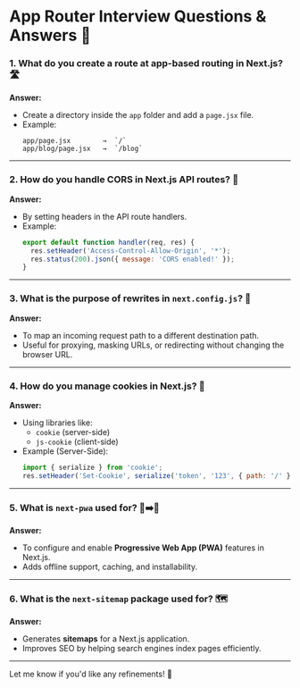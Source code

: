 # App Router Interview Questions & Answers 🚀

### 1. **What do you create a route at app-based routing in Next.js?** 🛣️

**Answer:**

- Create a directory inside the `app` folder and add a `page.jsx` file.
- Example:
  ```plaintext
  app/page.jsx        →  `/`
  app/blog/page.jsx   →  `/blog`
  ```

---

### 2. **How do you handle CORS in Next.js API routes?** 🔄

**Answer:**

- By setting headers in the API route handlers.
- Example:
  ```javascript
  export default function handler(req, res) {
    res.setHeader('Access-Control-Allow-Origin', '*');
    res.status(200).json({ message: 'CORS enabled!' });
  }
  ```

---

### 3. **What is the purpose of rewrites in `next.config.js`?** 🔀

**Answer:**

- To map an incoming request path to a different destination path.
- Useful for proxying, masking URLs, or redirecting without changing the browser
  URL.

---

### 4. **How do you manage cookies in Next.js?** 🍪

**Answer:**

- Using libraries like:
  - `cookie` (server-side)
  - `js-cookie` (client-side)
- Example (Server-Side):
  ```javascript
  import { serialize } from 'cookie';
  res.setHeader('Set-Cookie', serialize('token', '123', { path: '/' }));
  ```

---

### 5. **What is `next-pwa` used for?** 📱➡️🔌

**Answer:**

- To configure and enable **Progressive Web App (PWA)** features in Next.js.
- Adds offline support, caching, and installability.

---

### 6. **What is the `next-sitemap` package used for?** 🗺️

**Answer:**

- Generates **sitemaps** for a Next.js application.
- Improves SEO by helping search engines index pages efficiently.

---

Let me know if you'd like any refinements! 🚀
